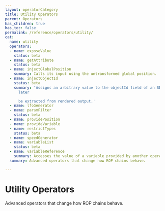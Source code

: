 ```yaml
---
layout: operatorCategory
title: Utility Operators
parent: Operators
has_children: true
has_toc: false
permalink: /reference/operators/utility/
cat:
  name: utility
  operators:
  - name: exposeValue
    status: beta
  - name: getAttribute
    status: beta
  - name: injectGlobalPosition
    summary: Calls its input using the untransformed global position.
  - name: injectObjectId
    status: beta
    summary: 'Assigns an arbitrary value to the objectId field of an SDF, which can
      later

      be extracted from rendered output.'
  - name: lfoGenerator
  - name: paramFilter
    status: beta
  - name: providePosition
  - name: provideVariable
  - name: restrictTypes
    status: beta
  - name: speedGenerator
  - name: variableList
    status: beta
  - name: variableReference
    summary: Accesses the value of a variable provided by another operator.
  summary: Advanced operators that change how ROP chains behave.

---
```


# Utility Operators

Advanced operators that change how ROP chains behave.
